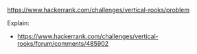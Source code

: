 https://www.hackerrank.com/challenges/vertical-rooks/problem

Explain:
- https://www.hackerrank.com/challenges/vertical-rooks/forum/comments/485902
